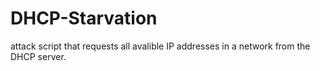 # DHCP-Starvation

attack script that requests all avalible IP addresses in a network from the DHCP server. 
